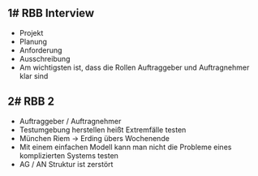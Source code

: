 ## 1# RBB Interview

* Projekt
* Planung
* Anforderung
* Ausschreibung
* Am wichtigsten ist, dass die Rollen Auftraggeber und Auftragnehmer klar sind

## 2# RBB 2

* Auftraggeber / Auftragnehmer
* Testumgebung herstellen heißt Extremfälle testen
* München Riem -> Erding übers Wochenende
* Mit einem einfachen Modell kann man nicht die Probleme eines komplizierten Systems testen
* AG / AN Struktur ist zerstört